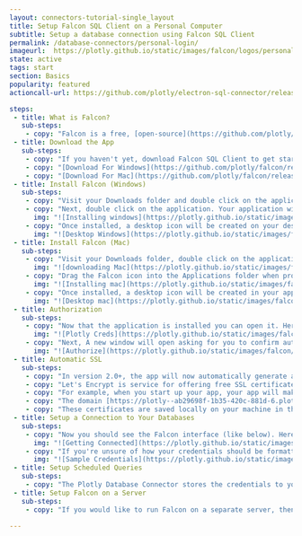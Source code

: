 ```yaml
---
layout: connectors-tutorial-single_layout
title: Setup Falcon SQL Client on a Personal Computer
subtitle: Setup a database connection using Falcon SQL Client
permalink: /database-connectors/personal-login/
imageurl:  https://plotly.github.io/static/images/falcon/logos/personal-login.png
state: active
tags: start
section: Basics
popularity: featured
actioncall-url: https://github.com/plotly/electron-sql-connector/releases

steps:
 - title: What is Falcon?
   sub-steps:
    - copy: "Falcon is a free, [open-source](https://github.com/plotly/plotly-database-connector/) SQL editor with inline data visualization. With Falcon you can connect to your database in the Connection tab, run SQL queries in the Query tab, then export your results as a CSV or open them in the [Chart Studio](https://plot.ly/create) to unlock the full power of Plotly graphs. Optionally, you can use Falcon as a middleman between plot.ly and your database - so that when your database updates, your charts and dashboards update as well. Currently, Falcon supports connections to RedShift, MySQL, PostgreSQL, IBM DB2, Impala, MS SQL, and SQLite."
 - title: Download the App
   sub-steps:
    - copy: "If you haven't yet, download Falcon SQL Client to get started! Upon clicking on the download link for either Mac or Windows distribution, a file should be added to your Downloads folder."
    - copy: "[Download For Windows](https://github.com/plotly/falcon/releases/download/v4.1.0/win-falcon-v4.1.0.zip)"
    - copy: "[Download For Mac](https://github.com/plotly/falcon/releases/download/v4.1.0/mac-falcon-v4.1.0.zip)"
 - title: Install Falcon (Windows)
   sub-steps:
    - copy: "Visit your Downloads folder and double click on the application executable to unzip."
    - copy: "Next, double click on the application. Your application will start to install itself. Note that some security settings may require you to install the application as an Administrator (right click and choose the administrator option to do so). The installation process may take up to several minutes."
      img: "![Installing windows](https://plotly.github.io/static/images/falcon/personal/installing-windows.png)"
    - copy: "Once installed, a desktop icon will be created on your desktop. Double click on it to open the application and you're ready to soar."
      img: "![Desktop Windows](https://plotly.github.io/static/images/falcon/personal/desktop-windows.png)"
 - title: Install Falcon (Mac)
   sub-steps:
    - copy: "Visit your Downloads folder, double click on the application installer DMG file."
      img: "![downloading Mac](https://plotly.github.io/static/images/falcon/personal/downloading-mac.png)"
    - copy: "Drag the Falcon icon into the Applications folder when prompted."
      img: "![Installing mac](https://plotly.github.io/static/images/falcon/personal/installing-mac.png)"
    - copy: "Once installed, a desktop icon will be created in your applications folder. Double click on it to open the application. Note that some security settings may require you to open the application as an Administrator (right click and choose the administrator option to do so)"
      img: "![Desktop mac](https://plotly.github.io/static/images/falcon/personal/desktop-mac.png)"
 - title: Authorization
   sub-steps:
    - copy: "Now that the application is installed you can open it. Here, the connector app may automatically log you in with your Plotly credentials. If not, you will be prompted for your Plotly login credentials."
      img: "![Plotly Creds](https://plotly.github.io/static/images/falcon/personal/plotly-creds.png)"
    - copy: "Next, A new window will open asking for you to confirm authorization by clicking 'Authorize'"
      img: "![Authorize](https://plotly.github.io/static/images/falcon/personal/authorize.png)"
 - title: Automatic SSL
   sub-steps:
    - copy: "In version 2.0+, the app will now automatically generate an SSL. This may take *several minutes*!"
    - copy: "Let's Encrypt is service for offering free SSL certificates. What we've done is created a server which generates a unique subdomain and a unique Let's Encrypt SSL certificates for that subdomain. We then re-route that subdomain's DNS to `localhost:9495`."
    - copy: "For example, when you start up your app, your app will make a request to this certificate and domain issuing server. After *several minutes* (this authorization only needs to be completed once), you'll have a unique subdomain and a unique server. Your application will spin up a server with those certificates and the plotly chart creator web application will be able to make requests to your server, no problem!"
    - copy: "The domain [https://plotly--ab29698f-1b35-420c-881d-6.plotly-connector.com](https://plotly--ab29698f-1b35-420c-881d-6.plotly-connector.com) has a unique certificate associated to it. And remember, this domain just re-routes to localhost:9495 on the global DNS network. It's still just loading content from your localhost server - data is not traveling over the network!"
    - copy: "These certificates are saved locally on your machine in the ~/.plotly/connector folder. They expire every 90 days and the application should automatically generate a new one for you"
 - title: Setup a Connection to Your Databases
   sub-steps:
    - copy: "Now you should see the Falcon interface (like below). Here, you can setup a connection to your databases. As you can see there are numerous databases available. For more specific guidance, visit the tutorial for your database or see [our full list](https://help.plot.ly/database-connectors/), which includes [MySQL](https://help.plot.ly/database-connectors/mysql/), [MS SQL](https://help.plot.ly/database-connectors/mssql/), [PostgreSQL](https://help.plot.ly/database-connectors/postgres/), [MariaDB](https://help.plot.ly/database-connectors/mariadb/), [Redshift](https://help.plot.ly/database-connectors/redshift/), [Apache Drill and Parquet files](https://help.plot.ly/database-connectors/apache-drill/), [S3](https://help.plot.ly/database-connectors/s3/), [Elasticsearch](https://help.plot.ly/database-connectors/elasticsearch/) or [request a new one](https://plotly.com/consulting-and-oem/#form) if you do not see what you want."
      img: "![Getting Connected](https://plotly.github.io/static/images/falcon/personal/connections.png)"
    - copy: "If you're unsure of how your credentials should be formatted, see an example by toggling 'Show Sample Credentials'."
      img: "![Sample Credentials](https://plotly.github.io/static/images/falcon/personal/sample-credentials.png)"
 - title: Setup Scheduled Queries
   sub-steps:
    - copy: "The Plotly Database Connector stores the credentials to your databases. It can also run queries on a schedule ([see tutorial](https://help.plot.ly/database-connectors/schedule-query/)). The Plotly Database Connector will save the results of the queries to user accounts in the Plotly On-Premise server through the [Plotly Grids API](https://api.plot.ly/v2)."
 - title: Setup Falcon on a Server
   sub-steps:
    - copy: "If you would like to run Falcon on a separate server, then you can run it headlessly from the command line ([more information](https://github.com/plotly/plotly-database-connector#run-as-headless-server))."

---
```

